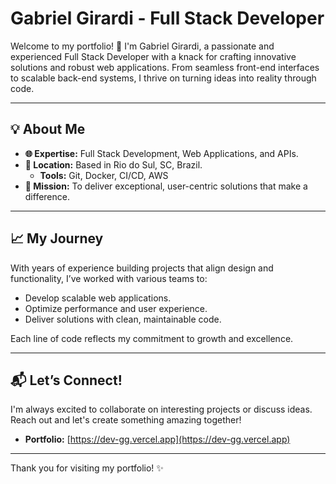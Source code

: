 # Gabriel Girardi - Full Stack Developer

Welcome to my portfolio! 🚀
I'm Gabriel Girardi, a passionate and experienced Full Stack Developer with a knack for crafting innovative solutions and robust web applications. From seamless front-end interfaces to scalable back-end systems, I thrive on turning ideas into reality through code.

---

## 💡 About Me

- **🌐 Expertise:** Full Stack Development, Web Applications, and APIs.
- **📍 Location:** Based in Rio do Sul, SC, Brazil.
  - **Tools:** Git, Docker, CI/CD, AWS
- **🎯 Mission:** To deliver exceptional, user-centric solutions that make a difference.

---

## 📈 My Journey

With years of experience building projects that align design and functionality, I’ve worked with various teams to:
- Develop scalable web applications.
- Optimize performance and user experience.
- Deliver solutions with clean, maintainable code.

Each line of code reflects my commitment to growth and excellence.

---

## 📬 Let’s Connect!

I'm always excited to collaborate on interesting projects or discuss ideas. Reach out and let's create something amazing together!

- **Portfolio:** [https://dev-gg.vercel.app](https://dev-gg.vercel.app)

---

Thank you for visiting my portfolio! ✨
